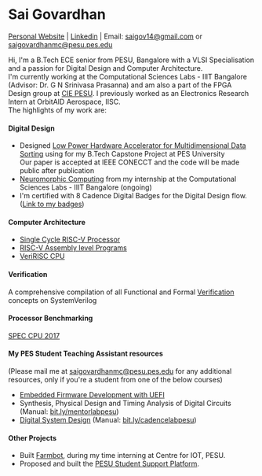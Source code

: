 # Sai Govardhan
[Personal Website](https://govardhnn.github.io) | [Linkedin](https://www.linkedin.com/in/saigovardhan/) | Email: [saigov14@gmail.com](mailto:saigov14@gmail.com) or [saigovardhanmc@pesu.pes.edu](mailto:saigovardhanmc@pesu.pes.edu)
>
Hi, I'm a B.Tech ECE senior from PESU, Bangalore with a VLSI Specialisation and a passion for Digital Design and Computer Architecture. \
I'm currently working at the Computational Sciences Labs - IIIT Bangalore (Advisor: Dr. G N Srinivasa Prasanna) and am also a part of the FPGA Design group at [CIE PESU](https://github.com/CIE-PESU). I previously worked as an Electronics Research Intern at OrbitAID Aerospace, IISC. \
The highlights of my work are:

#### Digital Design
* Designed [Low Power Hardware Accelerator for Multidimensional Data Sorting](https://github.com/govardhnn/Low_Power_Multidimensional_Sorters) using for my B.Tech Capstone Project at PES University <br> Our paper is accepted at IEEE CONECCT and the code will be made public after publication
* [Neuromorphic Computing](https://github.com/govardhnn/Neuromorphic_Computing) from my internship at the Computational Sciences Labs - IIIT Bangalore (ongoing)
* I'm certified with 8 Cadence Digital Badges for the Digital Design flow. ([Link to my badges](https://www.credly.com/users/sai-govardhan/badges))

#### Computer Architecture

* [Single Cycle RISC-V Processor](https://github.com/govardhnn/RISC_V_Single_Cycle_Processor) 
* [RISC-V Assembly level Programs](https://github.com/govardhnn/RISC_V_Assembly_Programs) 
* [VeriRISC CPU](https://github.com/govardhnn/VeriRiscCPU)

#### Verification
A comprehensive compilation of all Functional and Formal [Verification](https://github.com/govardhnn/Verification) concepts on SystemVerilog

#### Processor Benchmarking
[SPEC CPU 2017](https://github.com/govardhnn/SPEC_CPU_2017) 

#### My PES Student Teaching Assistant resources 
(Please mail me at saigovardhanmc@pesu.pes.edu for any additional resources, only if you're a student from one of the below courses)
* [Embedded Firmware Development with UEFI](https://github.com/govardhnn/UEFI_AHP)
* Synthesis, Physical Design and Timing Analysis of  Digital Circuits (Manual: [bit.ly/mentorlabpesu](https://bit.ly/mentorlabpesu))
* [Digital System Design](https://github.com/govardhnn/DSD_AHP) (Manual: [bit.ly/cadencelabpesu](https://bit.ly/cadencelabpesu))

#### Other Projects
* Built [Farmbot](https://github.com/govardhnn/farmbot-pesu), during my time interning at Centre for IOT, PESU.
* Proposed and built the [PESU Student Support Platform](https://ssp.pes.edu).

<!-- * [VeriRISC CPU](https://github.com/govardhnn/VeriRiscCPU)
* [RISC_V_Pipelined_Processor](https://github.com/govardhnn/RISC_V_Pipelined_Processor) <ongoing>
* [RISC-V Assembly level Programs](https://github.com/govardhnn/RISC_V_Assembly_Programs) 

| [MLPerf](https://github.com/govardhnn/MLPerf) (ongoing)

-->
